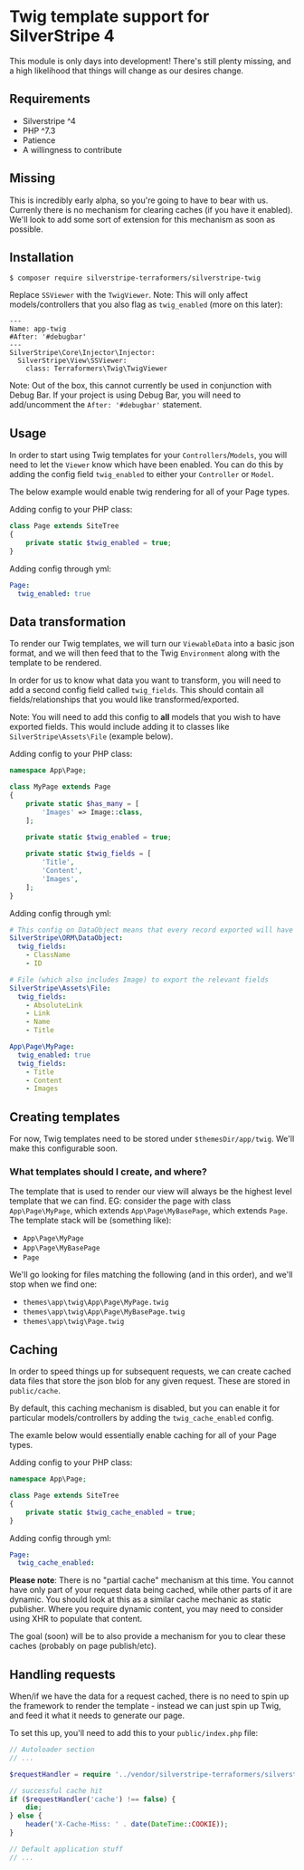 # Twig template support for SilverStripe 4

This module is only days into development! There's still plenty missing, and a high likelihood that things will change
as our desires change.

## Requirements

* Silverstripe ^4
* PHP ^7.3
* Patience
* A willingness to contribute

## Missing

This is incredibly early alpha, so you're going to have to bear with us. Currenly there is no mechanism for clearing
caches (if you have it enabled). We'll look to add some sort of extension for this mechanism as soon as possible.

## Installation

```
$ composer require silverstripe-terraformers/silverstripe-twig
```

Replace `SSViewer` with the `TwigViewer`. Note: This will only affect models/controllers that you also flag as
`twig_enabled` (more on this later):

```
---
Name: app-twig
#After: '#debugbar'
---
SilverStripe\Core\Injector\Injector:
  SilverStripe\View\SSViewer:
    class: Terraformers\Twig\TwigViewer
```

Note: Out of the box, this cannot currently be used in conjunction with Debug Bar. If your project is using Debug Bar,
you will need to add/uncomment the `After: '#debugbar'` statement.

## Usage

In order to start using Twig templates for your `Controllers`/`Models`, you will need to let the `Viewer` know which
have been enabled. You can do this by adding the config field `twig_enabled` to either your `Controller` or `Model`.

The below example would enable twig rendering for all of your Page types.

Adding config to your PHP class:

```php
class Page extends SiteTree
{
    private static $twig_enabled = true;
}
``` 

Adding config through yml:

```yaml
Page:
  twig_enabled: true
```

## Data transformation

To render our Twig templates, we will turn our `ViewableData` into a basic json format, and we will then feed that to
the Twig `Environment` along with the template to be rendered.

In order for us to know what data you want to transform, you will need to add a second config field called
`twig_fields`. This should contain all fields/relationships that you would like transformed/exported.

Note: You will need to add this config to **all** models that you wish to have exported fields. This would include
adding it to classes like `SilverStripe\Assets\File` (example below).

Adding config to your PHP class:

```php
namespace App\Page;

class MyPage extends Page
{
    private static $has_many = [
        'Images' => Image::class,
    ];

    private static $twig_enabled = true;
    
    private static $twig_fields = [
        'Title',
        'Content',
        'Images',
    ];
}
``` 

Adding config through yml:

```yaml
# This config on DataObject means that every record exported will have (at a minimum) its ID and ClassName exported 
SilverStripe\ORM\DataObject:
  twig_fields:
    - ClassName
    - ID

# File (which also includes Image) to export the relevant fields
SilverStripe\Assets\File:
  twig_fields:
    - AbsoluteLink
    - Link
    - Name
    - Title

App\Page\MyPage:
  twig_enabled: true
  twig_fields:
    - Title
    - Content
    - Images
```

## Creating templates

For now, Twig templates need to be stored under `$themesDir/app/twig`. We'll make this configurable soon.

### What templates should I create, and where?

The template that is used to render our view will always be the highest level template that we can find. EG: consider
the page with class `App\Page\MyPage`, which extends `App\Page\MyBasePage`, which extends `Page`. The template stack
will be (something like):
- `App\Page\MyPage`
- `App\Page\MyBasePage`
- `Page`

We'll go looking for files matching the following (and in this order), and we'll stop when we find one:
- `themes\app\twig\App\Page\MyPage.twig`
- `themes\app\twig\App\Page\MyBasePage.twig`
- `themes\app\twig\Page.twig`

## Caching

In order to speed things up for subsequent requests, we can create cached data files that store the json blob for any
given request. These are stored in `public/cache`.

By default, this caching mechanism is disabled, but you can enable it for particular models/controllers by adding the
`twig_cache_enabled` config.

The examle below would essentially enable caching for all of your Page types.

Adding config to your PHP class:

```php
namespace App\Page;

class Page extends SiteTree
{
    private static $twig_cache_enabled = true;
}
``` 

Adding config through yml:

```yaml
Page:
  twig_cache_enabled:
```

**Please note**: There is no "partial cache" mechanism at this time. You cannot have only part of your request data
being cached, while other parts of it are dynamic. You should look at this as a similar cache mechanic as static
publisher. Where you require dynamic content, you may need to consider using XHR to populate that content.

The goal (soon) will be to also provide a mechanism for you to clear these caches (probably on page publish/etc).

## Handling requests

When/if we have the data for a request cached, there is no need to spin up the framework to render the template - 
instead we can just spin up Twig, and feed it what it needs to generate our page.

To set this up, you'll need to add this to your `public/index.php` file:

```php
// Autoloader section
// ...

$requestHandler = require '../vendor/silverstripe-terraformers/silverstripe-twig/includes/twigrequesthandler.php';

// successful cache hit
if ($requestHandler('cache') !== false) {
    die;
} else {
    header('X-Cache-Miss: ' . date(DateTime::COOKIE));
}

// Default application stuff
// ...
```
